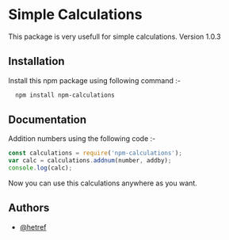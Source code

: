 
# Simple Calculations

This package is very usefull for simple calculations.
Version 1.0.3

## Installation

Install this npm package using following command :-

```bash
  npm install npm-calculations
```
    
## Documentation

Addition numbers using the following code :-
```javascript
const calculations = require('npm-calculations');
var calc = calculations.addnum(number, addby);
console.log(calc);
```

Now you can use this calculations anywhere as you want.


## Authors

- [@hetref](https://www.github.com/hetref)

